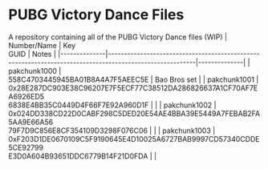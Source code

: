# PUBG Victory Dance Files
A repository containing all of the PUBG Victory Dance files (WIP)
| Number/Name         | Key<br/>GUID                                                                                            | Notes        |
|--------------|---------------------------------------------------------------------------------------------------------|--------------|
| pakchunk1000 | <br/>558C4703445945BA01B8A4A7F5AEEC5E                                                                   | Bao Bros set |
| pakchunk1001 | 0x28E287DC903E38C96207E7F5ECF77C38512DA286826637A1CF70AF7EA6926ED5<br/>6838E4BB35C0449D4F66F7E92A960D1F |              |
| pakchunk1002 | 0x024DD338CD22D0CABF298C5DED20E54AE4BBA39E5449A7FEBAB2FA5AA9E66A56<br/>79F7D9C856E8CF354109D3298F076C06 |              |
| pakchunk1003 | 0xF203D1DE0670109C5F9190645E4D10025A6727BAB9997CD57340CDDE5CE92799<br/>E3D0A604B93651DDC6779B14F21D0FDA |              |
